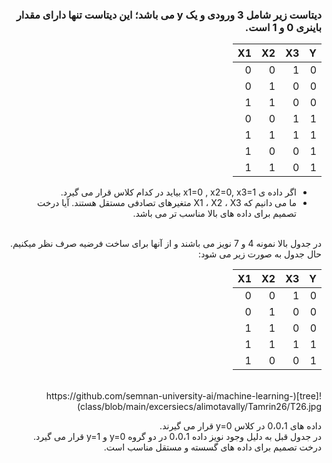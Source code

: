 <div dir="rtl">
  
  ### دیتاست زیر شامل 3 ورودی و یک y می باشد؛ این دیتاست تنها دارای مقدار باینری 0 و 1 است.
  
|     Y    |     X3    |     X2    |     X1    |
|----------|-----------|-----------|-----------|
|     0    |     1     |     0     |     0     |
|     0    |     0     |     1     |     0     |
|     0    |     0     |     1     |     1     |
|     1    |     1     |     0     |     0     |
|     1    |     1     |     1     |     1     |
|     1    |     0     |     0     |     1     |
|     1    |     0     |     1     |     1     |
  
  
  - اگر داده ی x1=0 , x2=0, x3=1 بیاید در کدام کلاس قرار می گیرد.
  - ما می دانیم که X1 ، X2 ، X3 متغیرهای تصادفی مستقل هستند. آیا درخت تصمیم برای داده های بالا مناسب تر می باشد.
  
  
  <br/>
  در جدول بالا نمونه 4 و 7 نویز می باشند و از آنها برای ساخت فرضیه صرف نظر میکنیم.
  <br/>
  حال جدول به صورت زیر می شود:
  <br/>
  
|     Y    |     X3    |     X2    |     X1    |
|----------|-----------|-----------|-----------|
|     0    |     1     |     0     |     0     |
|     0    |     0     |     1     |     0     |
|     0    |     0     |     1     |     1     |
|     1    |     1     |     1     |     1     |
|     1    |     0     |     0     |     1     |

  <br/>
  ![tree](https://github.com/semnan-university-ai/machine-learning-class/blob/main/excersiecs/alimotavally/Tamrin26/T26.jpg)<br/>
  
  داده های 0،0،1 در کلاس y=0 قرار می گیرند.<br/>
  در جدول قبل به دلیل وجود نویز داده 0،0،1 در دو گروه y=0 و y=1 قرار می گیرد.<br/>
  درخت تصمیم برای داده های گسسته و مستقل مناسب است.
